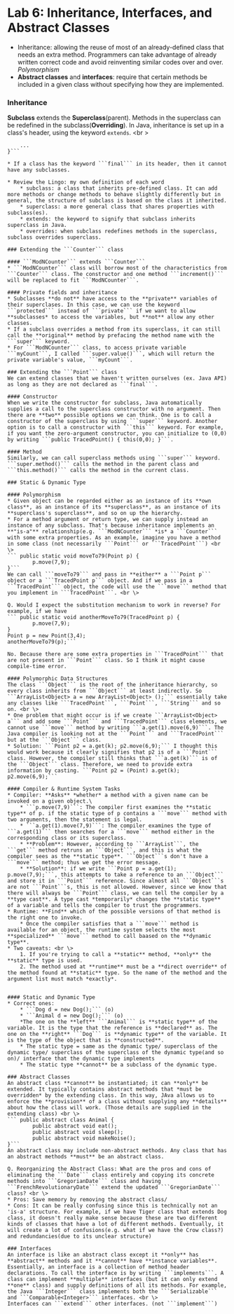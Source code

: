 Lab 6: Inheritance, Interfaces, and Abstract Classes
===
* Inheritance: allowing the reuse of most of an already-defined class that needs an extra method. Programmers can take advantage of already written correct code and avoid reinventing similar codes over and over. *Polymorphism*
* **Abstract classes** and **interfaces**: require that certain methods be included in a given class without specifying how they are implemented.

### Inheritance
**Subclass** extends the **Superclass**(parent). Methods in the superclass can be redefined in the subclass(**Overriding**). In Java, inheritance is set up in a class's header, using the keyword ```extends```. <br \>
```public class SubClass extends SuperClass {
    ...
}```

* If a class has the keyword ```final``` in its header, then it cannot have any subclasses.

* Review the Lingo: my own definition of each word
    * subclass: a class that inherits pre-defined class. It can add more methods or change methods to behave slightly differently but in general, the structure of subclass is based on the class it inherited.
    * superclass: a more general class that shares properties with subclass(es).
    * extends: the keyword to signify that subclass inherits superclass in Java.
    * overrides: when subclass redefines methods in the superclass, subclass overrides superclass.

### Extending the ```Counter``` class

#### ```ModNCounter``` extends ```Counter```
* ```ModNCounter``` class will borrow most of the characteristics from ```Counter``` class. The constructor and one method ```increment()``` will be replaced to fit ```ModNCounter```. 

#### Private fields and inheritance
* Subclasses **do not** have access to the **private** variables of their superclases. In this case, we can use the keyword ```protected``` instead of ```private``` if we want to allow **subclasses* to access the variables, but **not** allow any other classes.
* If a subclass overrides a method from its superclass, it can still call the **original** method by prefacing the method name with the ```super``` keyword.
* For ```ModNCounter``` class, to access private variable ```myCount```, I called ```super.value()```, which will return the private variable's value, ```myCount```. 

### Extending the ```Point``` class
We can extend classes that we haven't written ourselves (ex. Java API) as long as they are not declared as ```final```.

#### Constructor
When we write the constructor for subclass, Java automatically supplies a call to the superclass constructor with no argument. Then there are **two** possible options we can think. One is to call a constructor of the superclass by using ```super``` keyword. Another option is to call a constructor with ```this``` keyword. For example, if you want the zero-argument constructor, you can initialize to (0,0) by writing ```public TracedPoint() { this(0,0); }```.

#### Method
Similarly, we can call superclass methods using ```super``` keyword. ```super.method()``` calls the method in the parent class and ```this.method()``` calls the method in the current class.

### Static & Dynamic Type

#### Polymorphism
* Given object can be regarded either as an instance of its **own class**, as an instance of its **superclass**, as an instance of its **superclass's superclass**, and so on up the hierarchy. 
* For a method argument or return type, we can supply instead an instance of any subclass. That's because inheritance implements an **"is-a"** relationship(e.g. ```ModNCounter``` *is* a ```Counter``` with some extra properties. As an example, imagine you have a method in some class (not necessarily ```Point``` or ```TracedPoint```) <br \>
``` public static void moveTo79(Point p) {
        p.move(7,9);
}```
We can call ```moveTo79``` and pass in **either** a ```Point p``` object or a ```TracedPoint p``` object. And if we pass in a ```TracedPoint``` object, the code will use the ```move``` method that you implement in ```TracedPoint```. <br \>

Q. Would I expect the substitution mechanism to work in reverse? For example, if we have 
``` public static void anotherMoveTo79(TracedPoint p) {
        p.move(7,9);
}
Point p = new Point(3,4);
anotherMoveTo79(p);``` 

No. Because there are some extra properties in ```TracedPoint``` that are not present in ```Point``` class. So I think it might cause compile-time error.

#### Polymorphic Data Structures
The class ```Object``` is the root of the inheritance hierarchy, so every class inherits from ```Object``` at least indirectly. So ```ArrayList<Object> a = new ArrayList<Object> ();``` essentially take any classes like ```TracedPoint```, ```Point```, ```String``` and so on. <br \>
* One problem that might occur is if we create ```ArrayList<Object> a``` and add some ```Point``` and ```TracedPoint``` class elements, we cannot use ```move``` method by writing ```a.get(1).move(6,9)```. The Java compiler is looking not at the ```Point``` and ```TracedPoint``` but at the ```Object``` class. 
* Solution: ```Point p2 = a.get(k); p2.move(6,9);``` I thought this would work because it clearly signifies that p2 is of a ```Point``` class. However, the compiler still thinks that ```a.get(k)``` is of the ```Object``` class. Therefore, we need to provide extra information by casting. ```Point p2 = (Point) a.get(k); p2.move(6,9);```

#### Compiler & Runtime System Tasks
* Compiler: **Asks** *whether* a method with a given name can be invoked on a given object.\
    * ```p.move(7,9)```: The compiler first examines the **static type** of p. if the static type of p contains a ```move``` method with two arguments, then the statement is legal.
    * ```a.get(1).move(7,9)```: The compiler examines the type of ```a.get(1)``` then searches for a ```move``` method either in the corresponding class or its superclass. 
    * **Problem**: However, according to ```ArrayList```, the ```get``` method retruns an ```Object```, and this is what the compiler sees as the **static type**. ```Object```s don't have a ```move``` method; thus we get the error message.
    * **Solution**: if we write ```Point p = a.get(1); p.move(7,9);```, this attempts to take a reference to an ```Object``` and store it in ```Point``` reference. Since almost all ```Object```s are not ```Point```s, this is not allowed. However, since we know that there will always be ```Point``` class, we can tell the compiler by a **type cast**. A type cast *temporarily* changes the **static type** of a variable and tells the compiler to trust the programmers.
* Runtime: **Find** which of the possible versions of that method is the right one to invoke.
    * Once the compiler satisfies that a ```move``` method is available for an object, the runtime system selects the most **specialized** ```move``` method to call baased on the **dynamic type**.
* Two caveats: <br \>
    1. If you're trying to call a **static** method, **only** the **static** type is used.
    2. The method used at **runtime** must be a **direct override** of the method found at **static** type. So the name of the method and the argument list must match *exactly*.


#### Static and Dynamic Type
* Correct ones: 
    * ```Dog d = new Dog();``` (o)
    * ```Animal d = new Dog();``` (o)
    *The one on the **left** ```Animal``` is **static type** of the variable. It is the type that the reference is **declared** as. The one on the **right** ```Dog``` is **dynamic type** of the variable. It is the type of the object that is **constructed**.
    * The static type = same as the dynamic type/ superclass of the dynamic type/ superclass of the superclass of the dynamic type(and so on)/ interface that the dynamic type implements
    * The static type **cannot** be a subclass of the dynamic type.

### Abstract Classes
An abstract class **cannot** be instantiated; it can **only** be extended. It typically contains abstract methods that *must be overridden* by the extending class. In this way, JAva allows us to enforce the **provision** of a class without supplying any **details** about how the class will work. (Those details are supplied in the extending class) <br \>
``` public abstract class Animal {
        public abstract void eat();
        public abstract void sleep();
        public abstract void makeNoise();
}```
An abstract class may include non-abstract methods. Any class that has an abstract methods **must** be an abstract class.

Q. Reorganizing the Abstract Class: What are the pros and cons of eliminating the ```Date``` class entirely and copying its concrete methods into ```GregorianDate``` class and having ```FrenchRevolutionaryDate``` extend the updated ```GregorianDate``` class? <br \>
* Pros: Save memory by removing the abstract class/ 
* Cons: It can be really confusing since this is technically not an 'is-a' structure. For example, if we have Tiger class that extends Dog class, it doesn't really make sense because these are two different kinds of classes that have a lot of different methods. Eventually, it will create a lot of confusions(e.g. what if we have the Crow class?) and redundancies(due to its unclear structure) 

### Interfaces
An interface is like an abstract class except it **only** has **abstract** methods and it **cannot** have **instance variables**. Essentially, an interface is a collection of method header declarations. To call the interface is by writing ```implements```. A class can implement **multiple** interfaces (but it can only extend **one** class) and supply definitions of all its methods. For example, the Java ```Integer``` class implements both the ```Serializable``` and ```Comparable<Integer>``` interfaces. <br \>
Interfaces can ```extend``` other interfaces. (not ```implement```)





